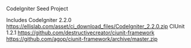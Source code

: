 CodeIgniter Seed Project

Includes
    CodeIgniter 2.2.0
        https://ellislab.com/asset/ci_download_files/CodeIgniter_2.2.0.zip
    CIUnit 1.2.1
        https://github.com/destructivecreator/ciunit-framework
        https://github.com/agop/ciunit-framework/archive/master.zip